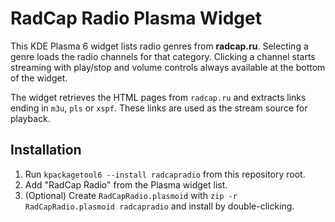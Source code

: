 # RadCap Radio Plasma Widget

This KDE Plasma 6 widget lists radio genres from **radcap.ru**. Selecting a
genre loads the radio channels for that category. Clicking a channel starts
streaming with play/stop and volume controls always available at the bottom of
the widget.

The widget retrieves the HTML pages from `radcap.ru` and extracts links ending in
`m3u`, `pls` or `xspf`. These links are used as the stream source for playback.

## Installation

1. Run `kpackagetool6 --install radcapradio` from this repository root.
2. Add "RadCap Radio" from the Plasma widget list.
3. (Optional) Create `RadCapRadio.plasmoid` with `zip -r RadCapRadio.plasmoid radcapradio` and install by double-clicking.
